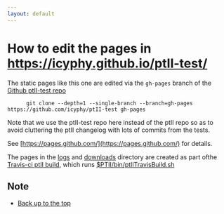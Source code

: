 ```yaml
---
layout: default
---
```

# How to edit the pages in https://icyphy.github.io/ptII-test/

The static pages like this one are edited via the `gh-pages` branch of the [Github ptII-test repo](https://github.com/icyphy/ptII-test)

```
      git clone --depth=1 --single-branch --branch=gh-pages https://github.com/icyphy/ptII-test gh-pages 
```

Note that we use the ptII-test repo here instead of the ptII repo so as to avoid cluttering the ptII changelog with lots of commits from the tests.

See [https://pages.github.com/](https://pages.github.com/) for details.
    
The pages in the [logs](logs/index.html) and [downloads](downloads/index.html) directory are created as part ofthe [Travis-ci ptII build](https://travis-ci/icyphy/ptII), which runs [$PTII/bin/ptIITravisBuild.sh](https://github.com/icyphy/ptII/blob/master/bin/ptIITravisBuild.sh)


Note
---
* [Back up to the top](index.html)
